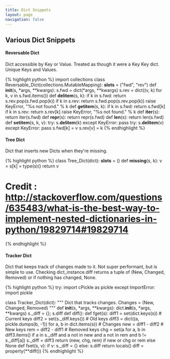 ```yaml
---
title: Dict Snippets
layout: page
navigation: false
---
```

## Various Dict Snippets

#### Reversable Dict

Dict accessible by Key or Value. Treated as though it were a Key Key dict. Unique Keys and Values.

{% highlight python %}
import collections
class Reversable_Dict(collections.MutableMapping):
    __slots__ = ("fwd", "rev")
    def __init__(s, *args, **kwargs):
        s.fwd = dict(*args, **kwargs)
        s.rev = dict((v, k) for k, v in s.fwd.items())
    def __delitem__(s, k):
        if k in s.fwd: return s.rev.pop(s.fwd.pop(k))
        if k in s.rev: return s.fwd.pop(s.rev.pop(k))
        raise KeyError, "%s not found." % k
    def __getitem__(s, k):
        if k in s.fwd: return s.fwd[k]
        if k in s.rev: return s.rev[k]
        raise KeyError, "%s not found." % k
    def __iter__(s): return iter(s.fwd)
    def __repr__(s): return repr(s.fwd)
    def __len__(s): return len(s.fwd)
    def __setitem__(s, k, v):
        try: s.__delitem__(k)
        except KeyError: pass
        try: s.__delitem__(v)
        except KeyError: pass
        s.fwd[k] = v
        s.rev[v] = k
{% endhighlight %}


#### Tree Dict

Dict that inserts new Dicts when they're missing.

{% highlight python %}
class Tree_Dict(dict):
    __slots__ = ()
    def __missing__(s, k):
        v = s[k] = type(s)()
        return v
# Credit : http://stackoverflow.com/questions/635483/what-is-the-best-way-to-implement-nested-dictionaries-in-python/19829714#19829714
{% endhighlight %}


#### Tracker Dict

Dict that keeps track of changes made to it. Not super performant, but is simple to use.
Checking dict_instance.diff returns a tuple of (New, Changed, Removed) or if nothing has changed, None.

{% highlight python %}
try:
    import cPickle as pickle
except ImportError:
    import pickle

class Tracker_Dict(dict):
    """ Dict that tracks changes. Changes = (New, Changed, Removed) """
    def __init__(s, *args, **kwargs):
        dict.__init__(s, *args, **kwargs)
        s._diff = {}; s.diff
    def diff():
        def fget(s):
            diff1 = set(dict.keys(s)) # Current keys
            diff2 = set(s._diff.keys()) # Old keys
            diff3 = dict((a, pickle.dumps(b, -1)) for a, b in dict.items(s)) # Changes
            new = diff1 - diff2 # New keys
            rem = diff2 - diff1 # Removed keys
            chg = set(a for a, b in diff3.items() if a in s._diff and a not in new and a not in rem and b != s._diff[a])
            s._diff = diff3
            return (new, chg, rem) if new or chg or rem else None
        def fset(s, v):
            if v:
                s._diff = {}
            else:
                s.diff
        return locals()
    diff = property(**diff())
{% endhighlight %}
